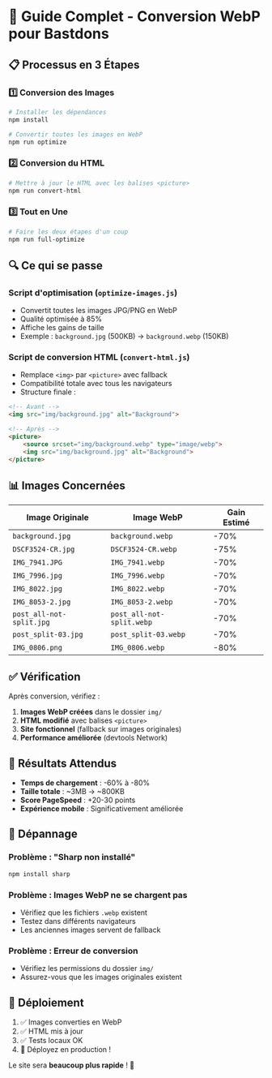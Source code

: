 # 🚀 Guide Complet - Conversion WebP pour Bastdons

## 📋 Processus en 3 Étapes

### 1️⃣ **Conversion des Images**
```bash
# Installer les dépendances
npm install

# Convertir toutes les images en WebP
npm run optimize
```

### 2️⃣ **Conversion du HTML**
```bash
# Mettre à jour le HTML avec les balises <picture>
npm run convert-html
```

### 3️⃣ **Tout en Une**
```bash
# Faire les deux étapes d'un coup
npm run full-optimize
```

## 🔍 **Ce qui se passe**

### **Script d'optimisation (`optimize-images.js`)**
- Convertit toutes les images JPG/PNG en WebP
- Qualité optimisée à 85%
- Affiche les gains de taille
- Exemple : `background.jpg` (500KB) → `background.webp` (150KB)

### **Script de conversion HTML (`convert-html.js`)**
- Remplace `<img>` par `<picture>` avec fallback
- Compatibilité totale avec tous les navigateurs
- Structure finale :

```html
<!-- Avant -->
<img src="img/background.jpg" alt="Background">

<!-- Après -->
<picture>
    <source srcset="img/background.webp" type="image/webp">
    <img src="img/background.jpg" alt="Background">
</picture>
```

## 📊 **Images Concernées**

| Image Originale | Image WebP | Gain Estimé |
|----------------|------------|-------------|
| `background.jpg` | `background.webp` | -70% |
| `DSCF3524-CR.jpg` | `DSCF3524-CR.webp` | -75% |
| `IMG_7941.JPG` | `IMG_7941.webp` | -70% |
| `IMG_7996.jpg` | `IMG_7996.webp` | -70% |
| `IMG_8022.jpg` | `IMG_8022.webp` | -70% |
| `IMG_8053-2.jpg` | `IMG_8053-2.webp` | -70% |
| `post_all-not-split.jpg` | `post_all-not-split.webp` | -70% |
| `post_split-03.jpg` | `post_split-03.webp` | -70% |
| `IMG_0806.png` | `IMG_0806.webp` | -80% |

## ✅ **Vérification**

Après conversion, vérifiez :

1. **Images WebP créées** dans le dossier `img/`
2. **HTML modifié** avec balises `<picture>`
3. **Site fonctionnel** (fallback sur images originales)
4. **Performance améliorée** (devtools Network)

## 🎯 **Résultats Attendus**

- **Temps de chargement** : -60% à -80%
- **Taille totale** : ~3MB → ~800KB
- **Score PageSpeed** : +20-30 points
- **Expérience mobile** : Significativement améliorée

## 🔧 **Dépannage**

### Problème : "Sharp non installé"
```bash
npm install sharp
```

### Problème : Images WebP ne se chargent pas
- Vérifiez que les fichiers `.webp` existent
- Testez dans différents navigateurs
- Les anciennes images servent de fallback

### Problème : Erreur de conversion
- Vérifiez les permissions du dossier `img/`
- Assurez-vous que les images originales existent

## 🚀 **Déploiement**

1. ✅ Images converties en WebP
2. ✅ HTML mis à jour
3. ✅ Tests locaux OK
4. 🚀 Déployez en production !

Le site sera **beaucoup plus rapide** ! 🎉
